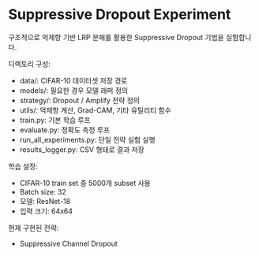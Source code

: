 Suppressive Dropout Experiment
==============================

구조적으로 억제항 기반 LRP 분해를 활용한 Suppressive Dropout 기법을 실험합니다.

디렉토리 구성:

- data/: CIFAR-10 데이터셋 저장 경로
- models/: 필요한 경우 모델 래퍼 정의
- strategy/: Dropout / Amplify 전략 정의
- utils/: 억제항 계산, Grad-CAM, 기타 유틸리티 함수
- train.py: 기본 학습 루프
- evaluate.py: 정확도 측정 루프
- run_all_experiments.py: 단일 전략 실험 실행
- results_logger.py: CSV 형태로 결과 저장

학습 설정:
- CIFAR-10 train set 중 5000개 subset 사용
- Batch size: 32
- 모델: ResNet-18
- 입력 크기: 64x64

현재 구현된 전략:
- Suppressive Channel Dropout

